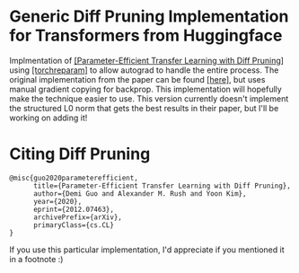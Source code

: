 # Generic Diff Pruning Implementation for Transformers from Huggingface

Implmentation of [[Parameter-Efficient Transfer Learning with Diff Pruning]](https://arxiv.org/abs/2012.07463) using [[torchreparam]](https://github.com/SsnL/PyTorch-Reparam-Module) to allow autograd to handle the entire process. The original implementation from the paper can be found [[here]](), but uses manual gradient copying for backprop. This implementation will hopefully make the technique easier to use. This version currently doesn't implement the structured L0 norm that gets the best results in their paper, but I'll be working on adding it!

# Citing Diff Pruning
```
@misc{guo2020parameterefficient,
      title={Parameter-Efficient Transfer Learning with Diff Pruning}, 
      author={Demi Guo and Alexander M. Rush and Yoon Kim},
      year={2020},
      eprint={2012.07463},
      archivePrefix={arXiv},
      primaryClass={cs.CL}
}
```
If you use this particular implementation, I'd appreciate if you mentioned it in a footnote :)
